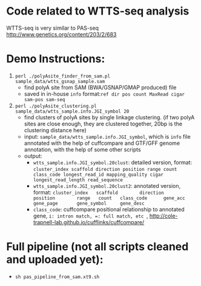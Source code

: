 # Code related to WTTS-seq analysis
WTTS-seq is very similar to PAS-seq 
http://www.genetics.org/content/203/2/683

# Demo Instructions:
1. `perl ./polyAsite_finder_from_sam.pl sample_data/wtts_gsnap_sample.sam`
    - find polyA site from SAM (BWA/GSNAP/GMAP produced) file
    - saved in in-house `info` format:`ref dir pos count MaxRead cigar sam-pos sam-seq`
2. `perl ./polyAsite_clustering.pl sample_data/wtts_sample.info.JGI_symbol 20`
    - find clusters of polyA sites by single linkage clustering. (if two polyA sites are close enough, they are clustered together, 20bp is the clustering distance here)
    - input: `sample_data/wtts_sample.info.JGI_symbol`, which is `info` file annotated with the help of cuffcompare and GTF/GFF genome annotation, with the help of some other scripts
    - output: 
      - `wtts_sample.info.JGI_symbol.20clust`: detailed version, format: `cluster_index scaffold direction position range count class_code longest_read_id mapping_quality cigar longest_read_length read_sequence`
      - `wtts_sample.info.JGI_symbol.20clust2`: annotated version, format: `cluster_index   scaffold        direction       position        range   count   class_code      gene_acc        gene_page       gene_symbol     gene_desc`
      - `class_code`: cuffcompare positional relationship to annotated gene, `i: intron match, =: full match, etc `,  http://cole-trapnell-lab.github.io/cufflinks/cuffcompare/

# Full pipeline (not all scripts cleaned and uploaded yet):
* `sh pas_pipeline_from_sam.xt9.sh`
